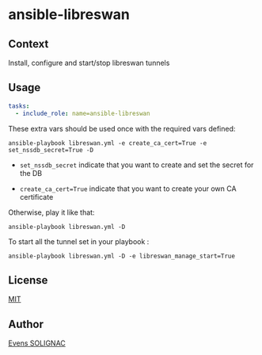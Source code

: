 # ansible-libreswan

## Context

Install, configure and start/stop libreswan tunnels

## Usage

```yaml       
tasks:
  - include_role: name=ansible-libreswan
```

These extra vars should be used once with the required vars defined:
```console
ansible-playbook libreswan.yml -e create_ca_cert=True -e set_nssdb_secret=True -D
```

- `set_nssdb_secret` indicate that you want to create and set the secret for the DB

- `create_ca_cert=True` indicate that you want to create your own CA certificate

Otherwise, play it like that:
```console
ansible-playbook libreswan.yml -D
```

To start all the tunnel set in your playbook : 
```console
ansible-playbook libreswan.yml -D -e libreswan_manage_start=True
```

## License

[MIT](./LICENSE)

## Author

[Evens SOLIGNAC](mailto:evenssolignac@live.fr)